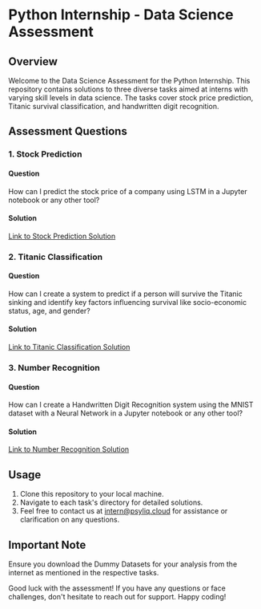 # Python Internship - Data Science Assessment

## Overview
Welcome to the Data Science Assessment for the Python Internship. This repository contains solutions to three diverse tasks aimed at interns with varying skill levels in data science. The tasks cover stock price prediction, Titanic survival classification, and handwritten digit recognition.

## Assessment Questions

### 1. Stock Prediction
#### Question
How can I predict the stock price of a company using LSTM in a Jupyter notebook or any other tool?
#### Solution
[Link to Stock Prediction Solution](https://github.com/Yashshah4536/PSYLIQ_PYTHON_INTERNSHIP/blob/main/TASK_01/StockPredictionLSTM.ipynb)

### 2. Titanic Classification
#### Question
How can I create a system to predict if a person will survive the Titanic sinking and identify key factors influencing survival like socio-economic status, age, and gender?
#### Solution
[Link to Titanic Classification Solution](https://github.com/Yashshah4536/PSYLIQ_PYTHON_INTERNSHIP/blob/main/TASK_02/TitanicSurvivalClassifiaction.ipynb)

### 3. Number Recognition
#### Question
How can I create a Handwritten Digit Recognition system using the MNIST dataset with a Neural Network in a Jupyter notebook or any other tool?
#### Solution
[Link to Number Recognition Solution](link-to-solution-file)

## Usage
1. Clone this repository to your local machine.
2. Navigate to each task's directory for detailed solutions.
3. Feel free to contact us at intern@psyliq.cloud for assistance or clarification on any questions.

## Important Note
Ensure you download the Dummy Datasets for your analysis from the internet as mentioned in the respective tasks.

Good luck with the assessment! If you have any questions or face challenges, don't hesitate to reach out for support. Happy coding!
